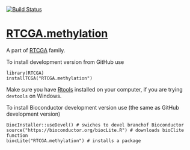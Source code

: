 [![Build Status](http://bioconductor.org/shields/build/devel/data-experiment/RTCGA.methylation.svg)](http://bioconductor.org/checkResults/devel/data-experiment-LATEST/RTCGA.methylation/)
# [RTCGA.methylation](http://bioconductor.org/packages/RTCGA.methylation/)

A part of [RTCGA](https://github.com/RTCGA) family.

To install development version from GitHub use

````{R}
library(RTCGA)
installTCGA("RTCGA.methylation")
````

Make sure you have [Rtools](https://cran.r-project.org/bin/windows/Rtools/) installed on your computer, if you are trying `devtools` on Windows.

To install Bioconductor development version use (the same as GitHub development version)

````{R}
BiocInstaller::useDevel() # swiches to devel branchof Bioconductor
source("https://bioconductor.org/biocLite.R") # downloads bioClite function
biocLite("RTCGA.methylation") # installs a package
````

